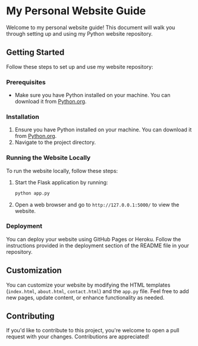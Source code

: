 # My Personal Website Guide

Welcome to my personal website guide! This document will walk you through setting up and using my Python website repository.

## Getting Started

Follow these steps to set up and use my website repository:

### Prerequisites

- Make sure you have Python installed on your machine. You can download it from [Python.org](https://www.python.org/).

### Installation

1. Ensure you have Python installed on your machine. You can download it from [Python.org](https://www.python.org/).
2. Navigate to the project directory.

### Running the Website Locally

To run the website locally, follow these steps:

1. Start the Flask application by running:

   ```bash
   python app.py
   ```

2. Open a web browser and go to `http://127.0.0.1:5000/` to view the website.

### Deployment

You can deploy your website using GitHub Pages or Heroku. Follow the instructions provided in the deployment section of the README file in your repository.

## Customization

You can customize your website by modifying the HTML templates (`index.html`, `about.html`, `contact.html`) and the `app.py` file. Feel free to add new pages, update content, or enhance functionality as needed.

## Contributing

If you'd like to contribute to this project, you're welcome to open a pull request with your changes. Contributions are appreciated!
